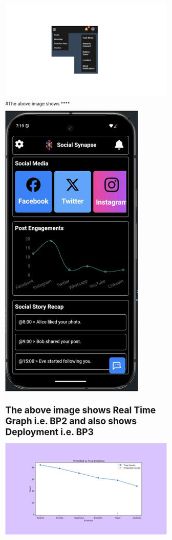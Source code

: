![Alt text](src/image3.png)

#The above image shows ****

![Alt text](src/appImage.jpeg)

# The above image shows **Real Time Graph** i.e. **BP2** and also shows **Deployment** i.e. **BP3**

![Alt text](src/Plot.jpg)
